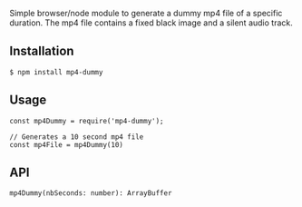 Simple browser/node module to generate a dummy mp4 file of a specific duration. The mp4 file contains a fixed black image and a silent audio track.

## Installation
    $ npm install mp4-dummy

## Usage
    const mp4Dummy = require('mp4-dummy');

	// Generates a 10 second mp4 file
	const mp4File = mp4Dummy(10)

## API
    mp4Dummy(nbSeconds: number): ArrayBuffer